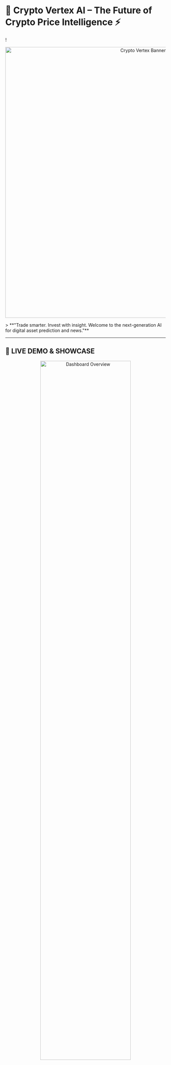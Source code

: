 # 🚀 Crypto Vertex AI – The Future of Crypto Price Intelligence ⚡

!<p align="center">
  <img src="assets/cryptovertexbanner.jpg" width="850" alt="Crypto Vertex Banner">
</p>
> **"Trade smarter. Invest with insight. Welcome to the next-generation AI for digital asset prediction and news."**  

---

## 🌟 LIVE DEMO & SHOWCASE

<div align="center">

<img src="assets/pic-1.jpg" alt="Dashboard Overview" width="75%">
<img src="assets/pic-2.jpg" alt="AI Prediction Panel" width="75%">
<img src="assets/pic-3.jpg" alt="Price Chart & News" width="75%">
<img src="assets/pic-4.jpg" alt="Recent Predictions & Footer" width="75%">

</div>
  
(A real walk-through: predictions, analysis, news boost, and more.)

---

## 🌌 Highlights

- **Stunning, Responsive Web UI:**  
  Beautiful modern design, dark/light switching, and a blazing-fast UX powered by Next.js and Recharts.

- **Powerful AI Models Under the Hood:**  
  - LSTM, Bi-LSTM, XGBoost—ensemble-powered predictions for top coins
  - Model ensemble logic for optimal accuracy: see what a neural net AND a boosting tree say

- **Instant 90-day Price Visualizations:**  
  Effortless, interactive historical charts with daily resolution

- **Live Market Tickers:**  
  Real-time prices with trend indicators—be in sync at a glance

- **News Intelligence:**  
  Real-time crypto news headlines for every supported asset, right inside your dashboard

- **Multi-Asset, Multi-Model:**  
  Instantly switch between BTC, ETH, ADA, DOGE, SOL—and between pure and ensemble AI strategies

- **No Install Needed:**  
  The whole experience in your browser, powered by cutting-edge ML/AI on the server

---

## 🧠 How It Works

- **Backend:**  
  FastAPI supercharges your AI with scalable endpoints, model bundling, and on-demand neural price forecasts (via custom-trained LSTM, Bi-LSTM, XGBoost)
- **Frontend:**  
  Next.js + Recharts brings data to life in a beautiful, responsive UI with live tickers, animated transitions, and AI verdicts you’ll love
- **AI Decision-Making:**  
  - Ensemble blending of deep learning and boosting trees
  - Statistical signals (MACD, RSI, moving averages) baked right into feature engineering
- **News & Market Insight:**  
  AI and real headlines come together for top-trader clarity

---

## 🌍 Technology Stack

- **Frontend:**  
  Next.js (React), TailwindCSS, Recharts, Framer Motion

- **Backend:**  
  Python 3, FastAPI, TensorFlow, scikit-learn, XGBoost

- **Deployment:**  
  Modern cloud-first containers (Vercel, Railway, Render) – run anywhere!

---

## 🛡️ Reliability & Transparency

- **Open AI Stack:**  
  All model code and backend logic fully transparent and modifiable
- **Real-World Backend:**  
  Tolerant of data delays and API limits; frontend gracefully warns of rate limits—no misleading numbers!
- **Security First:**  
  No personal data, no login headache: just results, securely delivered

---

## 📈 Supported Assets & Models

| Asset     | Symbol    | Models Available                 |
|-----------|-----------|-----------------------------------|
| Bitcoin   | BTC-USD   | LSTM, BiLSTM, XGBoost, Ensemble   |
| Ethereum  | ETH-USD   | LSTM, BiLSTM, XGBoost, Ensemble   |
| Solana    | SOL-USD   | LSTM, BiLSTM, XGBoost, Ensemble   |
| Cardano   | ADA-USD   | LSTM, BiLSTM, XGBoost, Ensemble   |
| Dogecoin  | DOGE-USD  | LSTM, BiLSTM, XGBoost, Ensemble   |

---

## 👁️‍🗨️ Seen in Action

![Dashboard Animation](https://media.giphy.com/media/9J7tdYltWyXIY/giphy.gif)

- **Instant model switching:**  
  Compare models with the click of a button
- **Live charting:**  
  Explore last 90 days prices with clear, zoomable graphs
- **AI verdicts:**  
  Know when the neural network is bullish, bearish, or neutral—see confidence bars and friendly tips
- **Real news, real insight:**  
  See headlines and trends—on one page

---

## ⭐ Experience the Future

This isn't just a web app—it's **how tomorrow’s traders will think**:
- Deep learning, instant charts, market news—in a single, effortless experience
- Optimized for learning, research, and practical trading inspiration

---

**Crypto Vertex AI:**  
Where code, finance, and intelligence meet.  
Built with love, passion, and the power of modern AI.

---

[![GitHub Repo](https://img.shields.io/badge/View_on_GitHub-181717?logo=github&style=for-the-badge&logoColor=white)](YOUR_REPO_LINK_HERE)
